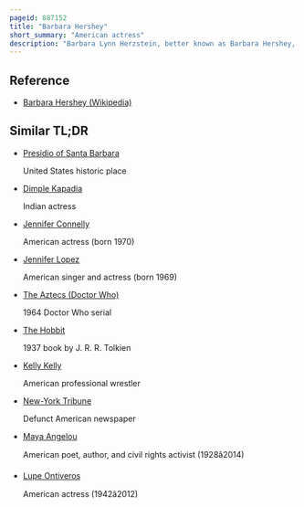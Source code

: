 ```yaml
---
pageid: 887152
title: "Barbara Hershey"
short_summary: "American actress"
description: "Barbara Lynn Herzstein, better known as Barbara Hershey, is an american Actress. In a Career spanning more than 50 Years, she has played a Variety of Roles on Television and in Cinema in several Genres, including Westerns and Comedies. She began acting in 1965 at the Age of 17 but did n't achieve widespread critical Acclaim until the 1980S. The Chicago Tribune referred to her as one of the best american Actresses at the Time."
---
```


## Reference

- [Barbara Hershey (Wikipedia)](https://en.wikipedia.org/?curid=887152)

## Similar TL;DR

- [Presidio of Santa Barbara](/tldr/en/presidio-of-santa-barbara)

  United States historic place

- [Dimple Kapadia](/tldr/en/dimple-kapadia)

  Indian actress

- [Jennifer Connelly](/tldr/en/jennifer-connelly)

  American actress (born 1970)

- [Jennifer Lopez](/tldr/en/jennifer-lopez)

  American singer and actress (born 1969)

- [The Aztecs (Doctor Who)](/tldr/en/the-aztecs-doctor-who)

  1964 Doctor Who serial

- [The Hobbit](/tldr/en/the-hobbit)

  1937 book by J. R. R. Tolkien

- [Kelly Kelly](/tldr/en/kelly-kelly)

  American professional wrestler

- [New-York Tribune](/tldr/en/new-york-tribune)

  Defunct American newspaper

- [Maya Angelou](/tldr/en/maya-angelou)

  American poet, author, and civil rights activist (1928â2014)

- [Lupe Ontiveros](/tldr/en/lupe-ontiveros)

  American actress (1942â2012)
